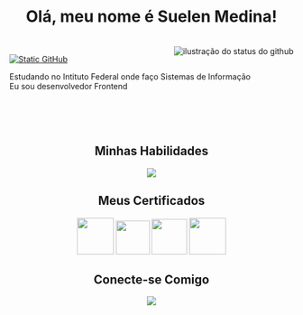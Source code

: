 <div align="center">
  
  # Olá, meu nome é Suelen Medina!
  <br/>
</div>

<img align='right' src="https://github-readme-stats.vercel.app/api?username=suelenmedinape&show_icons=true&title_color=783c00&text_color=af552e&icon_color=783c00&bg_color=f8efd4&cache_seconds=2300" alt="ilustração do status do github">

[![Static GitHub](https://img.shields.io/static/v1?label=Projetos%20dos%20Cursos&message=medinspe&color=f8efd4&style=for-the-badge&logo=GitHub)](https://github.com/medinspe)  

<p>Estudando no Intituto Federal onde faço Sistemas de Informação<br/> Eu sou desenvolvedor Frontend</p>  

<div align="center">
  <br/><br/><br/>
  
  ## Minhas Habilidades
</div>

<p align="center">
  <a href="https://skillicons.dev">
    <img src="https://skillicons.dev/icons?i=git,github,gitlab,css,html,java,postman,mysql,angular,typescript,tailwindcss&perline=14" />
  </a>
</p>

<!--#### Linguagens
![C#](https://img.shields.io/badge/c%23-f8efd4.svg?style=for-the-badge&logo=c%2B%2B&logoColor=783c00)
![Java](https://img.shields.io/badge/java-f8efd4.svg?style=for-the-badge&logo=openjdk&logoColor=783c00)
#### Controle de Versão
![Git](https://img.shields.io/badge/GIT-f8efd4?style=for-the-badge&logo=git&logoColor=783c00)
[![GitHub](https://img.shields.io/badge/GitHub-f8efd4?style=for-the-badge&logo=github&logoColor=783c00)](https://github.com/suelenmedinape)
[![GitLab](https://img.shields.io/badge/GitLab-f8efd4?style=for-the-badge&logo=gitlab&logoColor=783c00)](https://gitlab.com/suelenmedinape)
#### Banco de Dados
![Firebase](https://img.shields.io/badge/firebase-f8efd4.svg?style=for-the-badge&logo=firebase&logoColor=783c00)
![MySQL](https://img.shields.io/badge/MySQL-f8efd4?style=for-the-badge&logo=mysql&logoColor=783c00)
![MongoDB](https://img.shields.io/badge/MongoDB-f8efd4.svg?style=for-the-badge&logo=mongodb&logoColor=783c00)
#### Frameworks
![.Net](https://img.shields.io/badge/ASP.NET-f8efd4?style=for-the-badge&logo=.net&logoColor=783c00)
![Framework](https://img.shields.io/badge/Entity%20Framework-f8efd4.svg?style=for-the-badge&logo=Framework&logoColor=783c00)
![.Net](https://img.shields.io/badge/.NET-f8efd4?style=for-the-badge&logo=.net&logoColor=783c00)
<!-- ![.Net](https://img.shields.io/badge/ASP.NET%20Core-f8efd4?style=for-the-badge&logo=.net&logoColor=783c00) -->
<div align="center">
  
  ## Meus Certificados
</div>

<p align="center">
<img src="https://assets.dio.me/7fBn4snFZGzJtNuYIdkJ9ec6bXUGC-XOZZo4eiE89WA/f:webp/h:120/q:80/L3RyYWNrcy9hMDM5YjM0Yy03YWE4LTRhM2QtYjc2NS0wN2M4YzgzN2Y2N2EucG5n" height="65"/>
<img src="https://assets.dio.me/N3ET28fsUKPyJZb6mh6vdqhVziWjbk3xPNlE_velBWs/f:webp/h:120/q:80/L3RyYWNrcy85NzIyOTdkYy00MzU3LTRhZjQtYWJlYS04OWEzODg1M2E5NDkucG5n" height="60"/>
<img src="https://assets.dio.me/xpg727feOCFHSMAL25KWbqwBMk3omWspkWlx3TqMbJU/f:webp/h:120/q:80/L3RyYWNrcy9jZmVjZGRiOC04ODljLTQwM2YtOGVkYi01NzcxYjk3ZTk4MmYucG5n" height="63"/>
<img src="https://hermes.dio.me/courses/badge/9821ac49-d0b0-46d3-8d69-e0f4f82ea34e.png" height="65"/>
  
<!-- [<img src="https://hermes.dio.me/courses/badge/51380620-d09b-49cf-8720-dc45eae34486.png" height="90"></a>](https://www.udemy.com/course/csharp-completo-e-profissional/?couponCode=MTST7102224B2) -->
</p>

<div align="center">
  
  ## Conecte-se Comigo
</div>

<p align="center">
  <a href="https://skillicons.dev">
    <img src="https://skillicons.dev/icons?i=linkedin,gmail,instagram&perline=14" />
  </a>
</p>

<!--[![LinkedIn](https://img.shields.io/badge/LinkedIn-f8efd4?style=for-the-badge&logo=linkedin&logoColor=783c00)](https://www.linkedin.com/in/suelenmedidnape/) 
[![Gmail](https://img.shields.io/badge/Gmail-f8efd4?style=for-the-badge&logo=gmail&logoColor=783c00)](mailto:suelenmedinap)
[![Instagram](https://img.shields.io/badge/-Instagram-f8efd4?style=for-the-badge&logo=instagram&logoColor=783c00)](https://www.instagram.com/suelenmedinap/)-->
